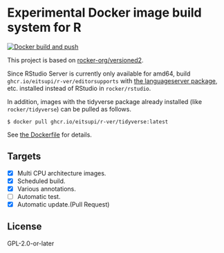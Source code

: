 # Experimental Docker image build system for R

[![Docker build and push](https://github.com/eitsupi/r-ver/actions/workflows/docker-build-push.yml/badge.svg)](https://github.com/eitsupi/r-ver/actions/workflows/docker-build-push.yml)

This project is based on [rocker-org/versioned2](https://github.com/rocker-org/rocker-versioned2).

Since RStudio Server is currently only available for amd64, build `ghcr.io/eitsupi/r-ver/editorsupports` with [the languageserver package](https://github.com/REditorSupport/languageserver), etc. installed instead of RStudio in `rocker/rstudio`.

In addition, images with the tidyverse package already installed (like `rocker/tidyverse`) can be pulled as follows.

```shell
$ docker pull ghcr.io/eitsupi/r-ver/tidyverse:latest
```

See [the Dockerfile](./dockerfiles/focal.Dockerfile) for details.

## Targets

- [x] Multi CPU architecture images.
- [x] Scheduled build.
- [x] Various annotations.
- [ ] Automatic test.
- [x] Automatic update.(Pull Request)

## License

GPL-2.0-or-later
